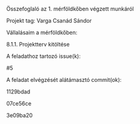 Összefoglaló az 1. mérföldkőben végzett munkáról

Projekt tag: Varga Csanád Sándor


Vállalásaim a mérföldkőben:


8.1.1. Projektterv kitöltése

A feladathoz tartozó issue(k):

#5


A feladat elvégzését alátámasztó commit(ok):


1129bdad

07ce56ce

3e09ba20

